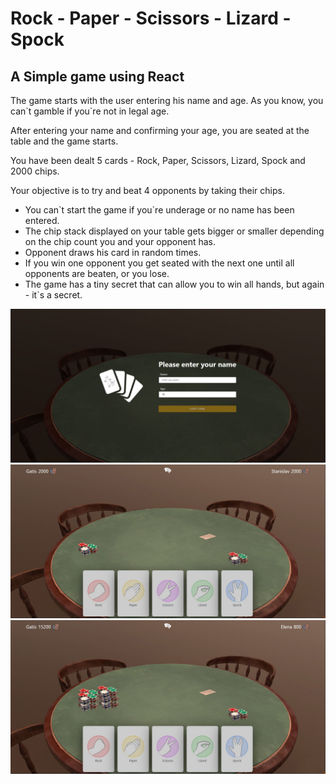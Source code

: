 # Rock - Paper - Scissors - Lizard - Spock
## A Simple game using React

The game starts with the user entering his name and age. Аs you know, you can\`t gamble if you`re not in legal age.

After entering your name and confirming your age, you are seated at the table and the game starts.

You have been dealt 5 cards - Rock, Paper, Scissors, Lizard, Spock and 2000 chips.

Your objective is to try and beat 4 opponents by taking their chips.


- You can\`t start the game if you\`re underage or no name has been entered.
- The chip stack displayed on your table gets bigger or smaller depending on the chip count you and your opponent has.
- Opponent draws his card in random times.
- If you win one opponent you get seated with the next one until all opponents are beaten, or you lose.
- The game has a tiny secret that can allow you to win all hands, but again - it`s a secret.

![Pre game](./not-project-related/1.JPG)
![Start game](./not-project-related/2.JPG)
![Mid game](./not-project-related/3.JPG)
